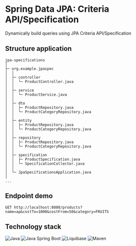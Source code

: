 # Spring Data JPA: Criteria API/Specification
Dynamically build queries using JPA Criteria API/Specification
## Structure application
```
jpa-specifications
│
├─ org.example.jpaspec
│  │
│  ├─ controller
│  │  └─ ProductController.java
│  │
│  ├─ service
│  │  └─ ProductService.java
│  │
│  ├─ dto
│  │  ├─ ProductRepository.java
│  │  └─ ProductCategoryRepository.java
│  │      
│  ├─ entity
│  │  ├─ ProductRepository.java
│  │  └─ ProductCategoryRepository.java
│  │
│  ├─ repository
│  │  ├─ ProductRepository.java
│  │  └─ ProductCategoryRepository.java
│  │
│  ├─ specification
│  │  ├─ ProductSpecification.java
│  │  └─ SpecificationCollector.java
│  │
│  └─ JpaSpecificationsApplication.java
│
...
```
## Endpoint demo
```
GET http://localhost:8080/products?name=ap&costTo=1000&costFrom=50&category=FRUITS
```
## Technology stack
![Java](https://badgen.net/badge/Java/17+/orange)
![Java Spring Boot](https://badgen.net/badge/Spring%20Boot/3.4.7/green)
![Liquibase](https://badgen.net/badge/Liquibase/4.29.2/purple)
![Maven](https://badgen.net/badge/build/Maven)